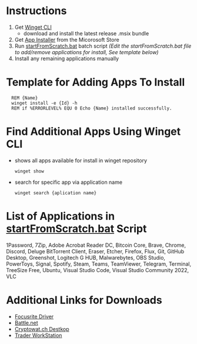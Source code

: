 # Instructions
1. Get [Winget CLI](https://github.com/microsoft/winget-cli/releases) 
   - download and install the latest release .msix bundle
2. Get [App Installer](https://www.microsoft.com/store/productId/9NBLGGH5R558) from the Micorosoft Store
3. Run [startFromScratch.bat](./startFromScratch.bat) batch script _(Edit the startFromScratch.bat file to add/remove applications for install, See template below)_
4. Install any remaining applications manually

# Template for Adding Apps To Install
         
      REM {Name}          
      winget install -e {Id} -h
      REM if %ERRORLEVEL% EQU 0 Echo {Name} installed successfully.
# Find Additional Apps Using Winget CLI
- shows all apps available for install in winget repository

      winget show
- search for specific app via application name
  
      winget search {aplication name}
# List of Applications in [startFromScratch.bat](./startFromScratch.bat) Script
1Password,
7Zip,
Adobe Acrobat Reader DC,
Bitcoin Core,
Brave,
Chrome,
Discord,
Deluge BitTorrent Client,
Eraser,
Etcher,
Firefox,
Flux,
Git,
GitHub Desktop,
Greenshot,
Logitech G HUB,
Malwarebytes,
OBS Studio,
PowerToys,
Signal,
Spotify,
Steam,
Teams,
TeamViewer,
Telegram,
Terminal,
TreeSize Free,
Ubuntu,
Visual Studio Code,
Visual Studio Community 2022,
VLC

# Additional Links for Downloads
- [Focusrite Driver](https://downloads.focusrite.com/focusrite/scarlett-2nd-gen/scarlett-2i2-2nd-gen)
- [Battle.net](https://www.blizzard.com/en-us/download/confirmation?product=bnetdesk)
- [Cryptowat.ch Destkop](https://cryptowat.ch/apps/desktop)
- [Trader WorkStation](https://www.interactivebrokers.com/en/index.php?f=14099#tws-software)
